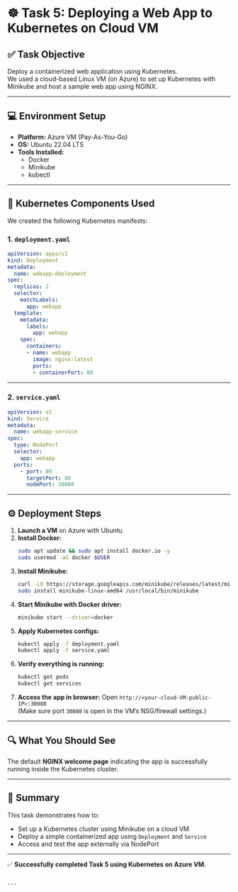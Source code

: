 # ☸️ Task 5: Deploying a Web App to Kubernetes on Cloud VM

## ✅ Task Objective

Deploy a containerized web application using Kubernetes.  
We used a cloud-based Linux VM (on Azure) to set up Kubernetes with Minikube and host a sample web app using NGINX.

---

## 💻 Environment Setup

- **Platform:** Azure VM (Pay-As-You-Go)
- **OS:** Ubuntu 22.04 LTS
- **Tools Installed:**
  - Docker
  - Minikube
  - kubectl

---

## 🧱 Kubernetes Components Used

We created the following Kubernetes manifests:

### 1. `deployment.yaml`

```yaml
apiVersion: apps/v1
kind: Deployment
metadata:
  name: webapp-deployment
spec:
  replicas: 2
  selector:
    matchLabels:
      app: webapp
  template:
    metadata:
      labels:
        app: webapp
    spec:
      containers:
      - name: webapp
        image: nginx:latest
        ports:
        - containerPort: 80
```

---

### 2. `service.yaml`

```yaml
apiVersion: v1
kind: Service
metadata:
  name: webapp-service
spec:
  type: NodePort
  selector:
    app: webapp
  ports:
    - port: 80
      targetPort: 80
      nodePort: 30080
```

---

## ⚙️ Deployment Steps

1. **Launch a VM** on Azure with Ubuntu
2. **Install Docker:**
   ```bash
   sudo apt update && sudo apt install docker.io -y
   sudo usermod -aG docker $USER
   ```
3. **Install Minikube:**
   ```bash
   curl -LO https://storage.googleapis.com/minikube/releases/latest/minikube-linux-amd64
   sudo install minikube-linux-amd64 /usr/local/bin/minikube
   ```
4. **Start Minikube with Docker driver:**
   ```bash
   minikube start --driver=docker
   ```
5. **Apply Kubernetes configs:**
   ```bash
   kubectl apply -f deployment.yaml
   kubectl apply -f service.yaml
   ```
6. **Verify everything is running:**
   ```bash
   kubectl get pods
   kubectl get services
   ```
7. **Access the app in browser:**
   Open `http://<your-cloud-VM-public-IP>:30080`  
   (Make sure port `30080` is open in the VM’s NSG/firewall settings.)

---

## 🔍 What You Should See

The default **NGINX welcome page** indicating the app is successfully running inside the Kubernetes cluster.

---

## 📌 Summary

This task demonstrates how to:

- Set up a Kubernetes cluster using Minikube on a cloud VM
- Deploy a simple containerized app using `Deployment` and `Service`
- Access and test the app externally via NodePort

---

✅ **Successfully completed Task 5 using Kubernetes on Azure VM.**
```

---
